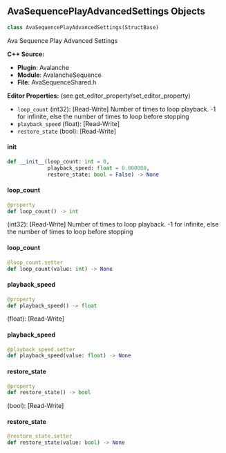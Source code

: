 ## AvaSequencePlayAdvancedSettings Objects

```python
class AvaSequencePlayAdvancedSettings(StructBase)
```

Ava Sequence Play Advanced Settings

**C++ Source:**

- **Plugin**: Avalanche
- **Module**: AvalancheSequence
- **File**: AvaSequenceShared.h

**Editor Properties:** (see get_editor_property/set_editor_property)

- ``loop_count`` (int32):  [Read-Write] Number of times to loop playback. -1 for infinite, else the number of times to loop before stopping
- ``playback_speed`` (float):  [Read-Write]
- ``restore_state`` (bool):  [Read-Write]

<a id="unreal.AvaSequencePlayAdvancedSettings.__init__"></a>

#### __init__

```python
def __init__(loop_count: int = 0,
             playback_speed: float = 0.000000,
             restore_state: bool = False) -> None
```

<a id="unreal.AvaSequencePlayAdvancedSettings.loop_count"></a>

#### loop_count

```python
@property
def loop_count() -> int
```

(int32):  [Read-Write] Number of times to loop playback. -1 for infinite, else the number of times to loop before stopping

<a id="unreal.AvaSequencePlayAdvancedSettings.loop_count"></a>

#### loop_count

```python
@loop_count.setter
def loop_count(value: int) -> None
```

<a id="unreal.AvaSequencePlayAdvancedSettings.playback_speed"></a>

#### playback_speed

```python
@property
def playback_speed() -> float
```

(float):  [Read-Write]

<a id="unreal.AvaSequencePlayAdvancedSettings.playback_speed"></a>

#### playback_speed

```python
@playback_speed.setter
def playback_speed(value: float) -> None
```

<a id="unreal.AvaSequencePlayAdvancedSettings.restore_state"></a>

#### restore_state

```python
@property
def restore_state() -> bool
```

(bool):  [Read-Write]

<a id="unreal.AvaSequencePlayAdvancedSettings.restore_state"></a>

#### restore_state

```python
@restore_state.setter
def restore_state(value: bool) -> None
```

<a id="unreal.AvaSequencePlayParams"></a>